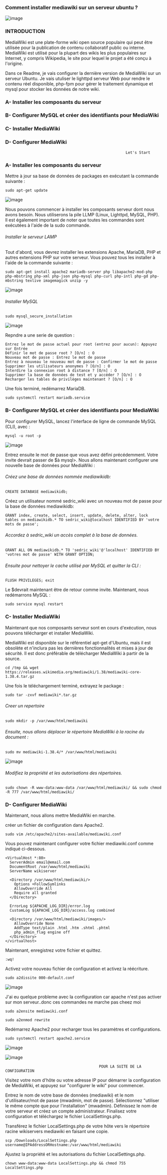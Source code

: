 ### Comment installer mediawiki sur un serveur ubuntu ?
![image](https://user-images.githubusercontent.com/97314948/206040960-308ccda9-7667-4c3d-a2a2-0be3b01dcc0b.png)
### INTRODUCTION 
MediaWiki est une plate-forme wiki open source populaire qui peut être utilisée pour la publication de contenu collaboratif public ou interne. MediaWiki est utilisé pour la plupart des wikis les plus populaires sur Internet, y compris Wikipedia, le site pour lequel le projet a été conçu à l'origine. 

Dans ce Readme, je vais configurer la dernière version de MediaWiki sur un serveur Ubuntu. Je vais utuliser  le lighttpd serveur Web pour rendre le contenu réel disponible, php-fpm pour gérer le traitement dynamique et mysql pour stocker les données de notre wiki.

### A- Installer les composants du serveur
### B- Configurer MySQL et créer des identifiants pour MediaWiki
### C- Installer MediaWiki
### D- Configurer MediaWiki

                                                          Let's Start
                                                          
                                                        
 ### A- Installer les composants du serveur
 
 Mettre à jour sa base de données de packages en exécutant la commande suivante :

```
sudo apt-get update
```
![image](https://user-images.githubusercontent.com/97314948/206092969-f6a8567d-0e28-46fd-992e-2fe2bf99cc41.png)


Nous pouvons commencer à installer les composants serveur dont nous avons besoin. Nous utiliserons la pile LLMP (Linux, Lighttpd, MySQL, PHP). Il est également important de noter que toutes les commandes sont exécutées à l'aide de la sudo commande.

###### Installer le serveur LAMP
Tout d'abord, vous devrez installer les extensions Apache, MariaDB, PHP et autres extensions PHP sur votre serveur. Vous pouvez tous les installer à l'aide de la commande suivante :
```
sudo apt-get install apache2 mariadb-server php libapache2-mod-php php-mbstring php-xml php-json php-mysql php-curl php-intl php-gd php-mbstring texlive imagemagick unzip -y
 ```
 ![image](https://user-images.githubusercontent.com/97314948/206104311-151d60f9-cb8f-4c61-8ebf-aedfe7b0b14c.png)
 
###### Installer MySQL
```
sudo mysql_secure_installation
```
![image](https://user-images.githubusercontent.com/97314948/206106775-f4ba6863-a5c4-43a5-a952-2009525a5753.png)

Repndre a une serie de question :
```
Entrez le mot de passe actuel pour root (entrez pour aucun): Appuyez sur Entrée
Définir le mot de passe root ? [O/n] : O
Nouveau mot de passe : Entrez le mot de passe
Entrez à nouveau le nouveau mot de passe : Confirmer le mot de passe
Supprimer les utilisateurs anonymes ? [O/n] : O
Interdire la connexion root à distance ? [O/n] : O
Supprimer la base de données de test et y accéder ? [O/n] : O
Recharger les tables de privilèges maintenant ? [O/n] : O
```

Une fois terminé, redémarrez MariaDB.
```
sudo systemctl restart mariadb.service
```

### B- Configurer MySQL et créer des identifiants pour MediaWiki
Pour configurer MySQL, lancez l'interface de ligne de commande MySQL (CLI), avec :
```
mysql -u root -p
```
![image](https://user-images.githubusercontent.com/97314948/206113948-0397bd4f-2247-4155-9523-9c6c521b5668.png)


Entrez ensuite le mot de passe que vous avez défini précédemment. Votre invite devrait passer de $à mysql>. Nous allons maintenant configurer une nouvelle base de données pour MediaWiki :

###### Créez une base de données nommée mediawikidb:

```
CREATE DATABASE mediawikidb;
```

Créez un utilisateur nommé sedric_wiki avec un nouveau  mot de passe pour la base de données mediawikidb:
```
GRANT index, create, select, insert, update, delete, alter, lock tables on mediawikidb.* TO sedric_wiki@localhost IDENTIFIED BY 'votre mots de passe';
```
###### Accordez à sedric_wiki un accès complet à la base de données.
```
GRANT ALL ON mediawikidb.* TO 'sedric_wiki'@'localhost' IDENTIFIED BY 'votres mot de passe' WITH GRANT OPTION;
```
###### Ensuite pour nettoyer le cache utilisé par MySQL et quitter la CLI :
```
FLUSH PRIVILEGES; exit
```

Le $devrait maintenant être de retour comme invite. Maintenant, nous redémarrons MySQL :
```
sudo service mysql restart
```

### C- Installer MediaWiki
Maintenant que nos composants serveur sont en cours d'exécution, nous pouvons télécharger et installer MediaWiki.

MediaWiki est disponible sur le référentiel apt-get d'Ubuntu, mais il est obsolète et n'inclura pas les dernières fonctionnalités et mises à jour de sécurité. Il est donc préférable de télécharger MediaWiki à partir de la source.

```
cd /tmp && wget https://releases.wikimedia.org/mediawiki/1.38/mediawiki-core-1.38.4.tar.gz
```

Une fois le téléchargement terminé, extrayez le package :

```
sudo tar -zxvf mediawiki*.tar.gz
```

###### Creer un repertoire

```
sudo mkdir -p /var/www/html/mediawiki
```

###### Ensuite, nous allons déplacer le répertoire MediaWiki à la racine du document :

```
sudo mv mediawiki-1.38.4/* /var/www/html/mediawiki
```
![image](https://user-images.githubusercontent.com/97314948/206119635-d9020350-f310-42d6-b4d4-f7034de83fbf.png)


###### Modifiez la propriété et les autorisations des répertoires.

```
sudo chown -R www-data:www-data /var/www/html/mediawiki/ && sudo chmod -R 777 /var/www/html/mediawiki/
```
### D- Configurer MediaWiki
Maintenant, nous allons mettre MediaWiki en marche. 

créer un fichier de configuration dans Apache2.
```
sudo vim /etc/apache2/sites-available/mediawiki.conf
```
Vous pouvez maintenant configurer votre fichier mediawiki.conf comme indiqué ci-dessous.
```
<VirtualHost *:80>
  ServerAdmin email@email.com
  DocumentRoot /var/www/html/mediawiki
  ServerName wikiserver
  
  <Directory /var/www/html/mediawiki/>
    Options +FollowSymlinks
    AllowOverride All
    Require all granted
  </Directory>

  ErrorLog ${APACHE_LOG_DIR}/error.log
  CustomLog ${APACHE_LOG_DIR}/access.log combined

  <Directory /var/www/html/mediawiki/images/>
    AllowOverride None
    AddType text/plain .html .htm .shtml .phtml
    php_admin_flag engine off
  </Directory>
</virtualhost>
```

Maintenant, enregistrez votre fichier et quittez.
```
:wq!
```
Activez votre nouveau fichier de configuration et activez la réécriture.
```
sudo a2dissite 000-default.conf
```

![image](https://user-images.githubusercontent.com/97314948/207788361-0a3dd48d-de46-438c-bfca-a1360b86b49c.png)

J'ai eu quelque probleme avec la configuration car apache n'est pas activer sur mon  serveur..donc ces commandes ne marche pas cheez moi 
```
sudo a2ensite mediawiki.conf
```
```
sudo a2enmod rewrite
```

Redémarrez Apache2 pour recharger tous les paramètres et configurations.
```
sudo systemctl restart apache2.service
```

![image](https://user-images.githubusercontent.com/97314948/207789074-83348b04-b709-4d0f-9c94-dd7705fb5058.png)


![image](https://user-images.githubusercontent.com/97314948/207789204-e3b19f76-a530-4918-8b62-c8225879273d.png)


                                              POUR LA SUITE DE LA CONFIGURATION 
Visitez votre nom d'hôte ou votre adresse IP pour démarrer la configuration de MediaWiki, et appuyez sur "configurer le wiki" pour commencer.

Entrez le nom de votre base de données (mediawiki) et le nom d'utilisateur/mot de passe (mwadmin, mot de passe). Sélectionnez "utiliser le même compte que pour l'installation" (mwadmin). Définissez le nom de votre serveur et créez un compte administrateur. Finalisez votre configuration et téléchargez le fichier LocalSettings.php.

Transférez le fichier LocalSettings.php de votre hôte vers le répertoire racine wikiservers mediawiki en faisant une copie.

```
scp /Downloads/LocalSettings.php username@IPAddressORHostname:/var/www/html/mediawiki
```

Ajustez la propriété et les autorisations du fichier LocalSettings.php.

```
chown www-data:www-data LocalSettings.php && chmod 755 LocalSettings.php
```


